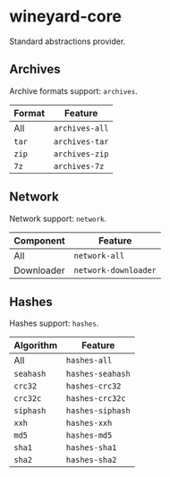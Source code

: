 # wineyard-core

Standard abstractions provider.

## Archives

Archive formats support: `archives`.

| Format | Feature        |
| ------ | -------------- |
| All    | `archives-all` |
| `tar`  | `archives-tar` |
| `zip`  | `archives-zip` |
| `7z`   | `archives-7z`  |

## Network

Network support: `network`.

| Component  | Feature              |
| ---------- | -------------------- |
| All        | `network-all`        |
| Downloader | `network-downloader` |

## Hashes

Hashes support: `hashes`.

| Algorithm | Feature          |
| --------- | ---------------- |
| All       | `hashes-all`     |
| `seahash` | `hashes-seahash` |
| `crc32`   | `hashes-crc32`   |
| `crc32c`  | `hashes-crc32c`  |
| `siphash` | `hashes-siphash` |
| `xxh`     | `hashes-xxh`     |
| `md5`     | `hashes-md5`     |
| `sha1`    | `hashes-sha1`    |
| `sha2`    | `hashes-sha2`    |
